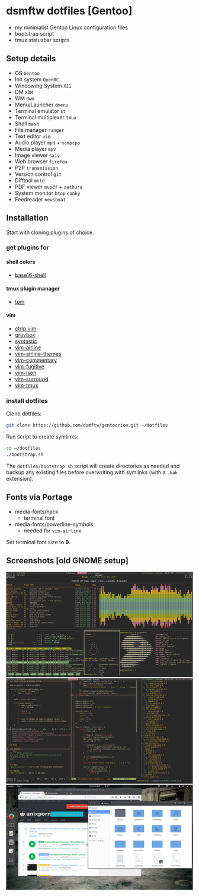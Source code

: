 # dsmftw dotfiles [Gentoo]

* my minimalist Gentoo Linux configuration files
* bootstrap script
* tmux statusbar scripts

## Setup details

* OS `Gentoo`
* Init system `OpenRC`
* Windowing System `X11`
* DM `XDM`
* WM `dwm`
* Menu/Launcher `dmenu`
* Terminal emulator `st`
* Terminal multiplexer `tmux`
* Shell `bash`
* File manager `ranger`
* Text editor `vim`
* Audio player `mpd` + `ncmpcpp`
* Media player `mpv`
* Image viewer `sxiv`
* Web browser `firefox`
* P2P `transmission`
* Version control `git`
* Difftool `meld`
* PDF viewer `mupdf` + `zathura`
* System monitor `htop` `conky`
* Feedreader `newsboat`

## Installation

Start with cloning plugins of choice.

### get plugins for

#### shell colors

* [base16-shell](https://github.com/chriskempson/base16-shell)

#### tmux plugin manager

* [tpm](https://github.com/tmux-plugins/tpm)

#### vim

* [ctrlp.vim](https://github.com/ctrlpvim/ctrlp.vim)
* [gruvbox](https://github.com/morhetz/gruvbox)
* [syntastic](https://github.com/vim-syntastic/syntastic)
* [vim-airline](https://github.com/vim-airline/vim-airline)
* [vim-airline-themes](https://github.com/vim-airline/vim-airline-themes)
* [vim-commentary](https://github.com/tpope/vim-commentary)
* [vim-fugitive](https://github.com/tpope/vim-fugitive)
* [vim-json](https://github.com/elzr/vim-json)
* [vim-surround](https://github.com/tpope/vim-surround)
* [vim-tmux](https://github.com/tmux-plugins/vim-tmux)

### install dotfiles

Clone dotfiles:

```bash
git clone https://github.com/dsmftw/gentoorice.git ~/dotfiles
```

Run script to create symlinks:

```bash
cd ~/dotfiles
./bootstrap.sh
```

The `dotfiles/bootstrap.sh` script will create directories as needed and backup any existing files before overwriting with symlinks (with a `.bak` extension).

## Fonts via Portage

* media-fonts/hack
    * terminal font
* media-fonts/powerline-symbols
    * needed for `vim-airline`

Set terminal font size to **9**.

## Screenshots [old GNOME setup]

<img src="screenshots/scr1.png" width="640" >

<img src="screenshots/scr2.png" width="640" >

<img src="screenshots/scr3.png" width="640" >

